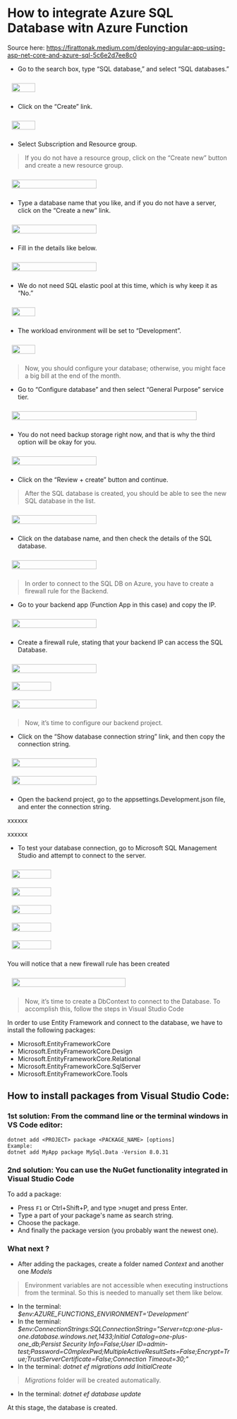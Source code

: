 # How to integrate Azure SQL Database witn Azure Function

Source here: https://firattonak.medium.com/deploying-angular-app-using-asp-net-core-and-azure-sql-5c6e2d7ee8c0

- Go to the search box, type “SQL database,” and select “SQL databases.”

<div style="display: flex; justify-content: left; padding: 10px;">
  <img src=".images/azure-sql-database.webp" style="width: 33%; height: 33%;">
</div>

- Click on the “Create” link.

<div style="display: flex; justify-content: left; padding: 10px;">
  <img src=".images/azure-sql-database-create-link.webp" style="width: 33%; height: 33%;">
</div>

- Select Subscription and Resource group. 

> If you do not have a resource group, click on the “Create new” button and create a new resource group.

<div style="display: flex; justify-content: left; padding: 10px;">
  <img src=".images/azure-sql-database-resource-group.webp" style="width: 63%; height: 63%;">
</div>

- Type a database name that you like, and if you do not have a server, click on the “Create a new” link.

<div style="display: flex; justify-content: left; padding: 10px;">
  <img src=".images/azure-sql-database-server-details.webp" style="width: 63%; height: 63%;">
</div>

- Fill in the details like below.

<div style="display: flex; justify-content: left; padding: 10px;">
  <img src=".images/azure-sql-database-authentication.webp" style="width: 63%; height: 63%;">
</div>

- We do not need SQL elastic pool at this time, which is why keep it as “No.” 

<div style="display: flex; justify-content: left; padding: 10px;">
  <img src=".images/azure-sql-database-elastic-pool.webp" style="width: 33%; height: 33%;">
</div>

- The workload environment will be set to “Development”.

<div style="display: flex; justify-content: left; padding: 10px;">
  <img src=".images/azure-sql-database-workload-environment.webp" style="width: 33%; height: 33%;">
</div>

> Now, you should configure your database; otherwise, you might face a big bill at the end of the month. 

- Go to “Configure database” and then select “General Purpose” service tier.

<div style="display: flex; justify-content: left; padding: 10px;">
  <img src=".images/azure-sql-database-service-and-compute-tier.webp" style="width: 93%; height: 93%;">
</div>

- You do not need backup storage right now, and that is why the third option will be okay for you. 

<div style="display: flex; justify-content: left; padding: 10px;">
  <img src=".images/azure-sql-database-backup-storage-redundancy.webp" style="width: 63%; height: 63%;">
</div>

- Click on the “Review + create” button and continue.

> After the SQL database is created, you should be able to see the new SQL database in the list. 

<div style="display: flex; justify-content: left; padding: 10px;">
  <img src=".images/azure-sql-database-list.webp" style="width: 63%; height: 63%;">
</div>

- Click on the database name, and then check the details of the SQL database.

<div style="display: flex; justify-content: left; padding: 10px;">
  <img src=".images/azure-sql-database-one-plus-one.webp" style="width: 63%; height: 63%;">
</div>

> In order to connect to the SQL DB on Azure, you have to create a firewall rule for the Backend. 

- Go to your backend app (Function App in this case) and copy the IP.

<div style="display: flex; justify-content: left; padding: 10px;">
  <img src=".images/azure-sql-database-copy-ip.webp" style="width: 63%; height: 63%;">
</div>

- Create a firewall rule, stating that your backend IP can access the SQL Database.

<div style="display: flex; justify-content: left; padding: 10px;">
  <img src=".images/azure-sql-database-selected-networks.webp" style="width: 63%; height: 63%;">
</div>

<div style="display: flex; justify-content: left; padding: 10px;">
  <img src=".images/azure-sql-database-firewall-rule.webp" style="width: 43%; height: 43%;">
</div>

<div style="display: flex; justify-content: left; padding: 10px;">
  <img src=".images/azure-sql-database-firewall-rule-save.webp" style="width: 63%; height: 63%;">
</div>

> Now, it’s time to configure our backend project.

- Click on the “Show database connection string” link, and then copy the connection string.

<div style="display: flex; justify-content: left; padding: 10px;">
  <img src=".images/azure-sql-database-show-database-connection-strings.webp" style="width: 63%; height: 63%;">
</div>

<div style="display: flex; justify-content: left; padding: 10px;">
  <img src=".images/azure-sql-database-connection-string.webp" style="width: 63%; height: 63%;">
</div>

- Open the backend project, go to the appsettings.Development.json file, and enter the connection string.

xxxxxx

xxxxxx

- To test your database connection, go to Microsoft SQL Management Studio and attempt to connect to the server.

<div style="display: flex; justify-content: left; padding: 10px;">
  <img src=".images/azure-sql-database-test-management-studio.webp" style="width: 43%; height: 43%;">
</div>

<div style="display: flex; justify-content: left; padding: 10px;">
  <img src=".images/azure-sql-database-new-firewall-rule.webp" style="width: 43%; height: 43%;">
</div>

<div style="display: flex; justify-content: left; padding: 10px;">
  <img src=".images/azure-sql-database-se-connecter.webp" style="width: 43%; height: 43%;">
</div>

<div style="display: flex; justify-content: left; padding: 10px;">
  <img src=".images/azure-sql-database-new-firewall-rule-completed.webp" style="width: 43%; height: 43%;">
</div>

<div style="display: flex; justify-content: left; padding: 10px;">
  <img src=".images/azure-sql-database-object-explorer.webp" style="width: 43%; height: 43%;">
</div>

You will notice that a new firewall rule has been created

<div style="display: flex; justify-content: left; padding: 10px;">
  <img src=".images/azure-sql-database-firewall-rule-created.webp" style="width: 73%; height: 73%;">
</div>

> Now, it’s time to create a DbContext to connect to the Database. To accomplish this, follow the steps in Visual Studio Code

In order to use Entity Framework and connect to the database, we have to install the following packages:

- Microsoft.EntityFrameworkCore
- Microsoft.EntityFrameworkCore.Design
- Microsoft.EntityFrameworkCore.Relational
- Microsoft.EntityFrameworkCore.SqlServer
- Microsoft.EntityFrameworkCore.Tools

## How to install packages from Visual Studio Code:

### 1st solution: From the command line or the terminal windows in VS Code editor:

```
dotnet add <PROJECT> package <PACKAGE_NAME> [options]
Example:
dotnet add MyApp package MySql.Data -Version 8.0.31
```

### 2nd solution: You can use the NuGet functionality integrated in Visual Studio Code

To add a package:

- Press `F1` or Ctrl+Shift+P, and type >nuget and press Enter. 
- Type a part of your package's name as search string. 
- Choose the package. 
- And finally the package version (you probably want the newest one).

### What next ?

- After adding the packages, create a folder named *Context* and another one *Models*

> Environment variables are not accessible when executing instructions from the terminal. So this is needed to manually set them like below.

- In the terminal: *$env:AZURE_FUNCTIONS_ENVIRONMENT='Development'*
- In the terminal: *$env:ConnectionStrings:SQLConnectionString="Server=tcp:one-plus-one.database.windows.net,1433;Initial Catalog=one-plus-one_db;Persist Security Info=False;User ID=admin-test;Password=C0mplexPwd;MultipleActiveResultSets=False;Encrypt=True;TrustServerCertificate=False;Connection Timeout=30;"*
- In the terminal: *dotnet ef migrations add InitialCreate*

> *Migrations* folder will be created automatically. 

- In the terminal: *dotnet ef database update*

At this stage, the database is created.



